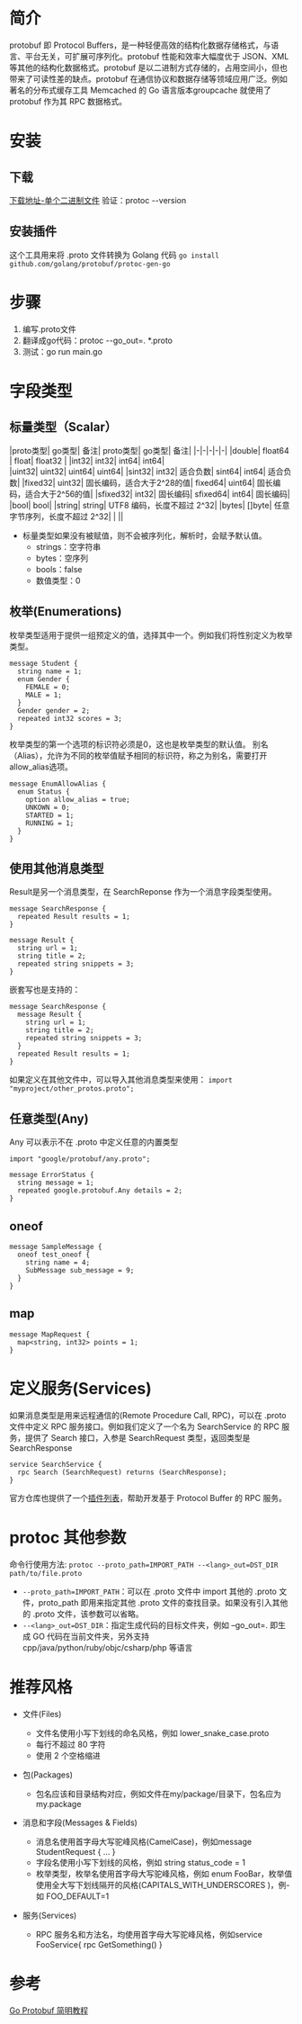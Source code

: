# 简介
protobuf 即 Protocol Buffers，是一种轻便高效的结构化数据存储格式，与语言、平台无关，可扩展可序列化。protobuf 性能和效率大幅度优于 JSON、XML 等其他的结构化数据格式。protobuf 是以二进制方式存储的，占用空间小，但也带来了可读性差的缺点。protobuf 在通信协议和数据存储等领域应用广泛。例如著名的分布式缓存工具 Memcached 的 Go 语言版本groupcache 就使用了 protobuf 作为其 RPC 数据格式。

# 安装
## 下载
[下载地址-单个二进制文件](https://github.com/protocolbuffers/protobuf/releases)
验证：protoc --version

## 安装插件
这个工具用来将 .proto 文件转换为 Golang 代码
`go install github.com/golang/protobuf/protoc-gen-go`


# 步骤
1. 编写.proto文件
2. 翻译成go代码：protoc --go_out=. *.proto
3. 测试：go run main.go


# 字段类型
## 标量类型（Scalar）
|proto类型|	go类型|	备注|	proto类型|	go类型|	备注|
|-|-|-|-|-|
|double|	float64	|	float|	float32	|
|int32|	int32|		int64|	int64|	
|uint32|	uint32|		uint64|	uint64|	
|sint32|	int32|	适合负数|	sint64|	int64|	适合负数|
|fixed32|	uint32|	固长编码，适合大于2^28的值|	fixed64|	uint64|	固长编码，适合大于2^56的值|
|sfixed32|	int32|	固长编码|	sfixed64|	int64|	固长编码|
|bool|	bool|		|string|	string|	UTF8 编码，长度不超过 2^32|
|bytes|	[]byte|	任意字节序列，长度不超过 2^32|		|	||

- 标量类型如果没有被赋值，则不会被序列化，解析时，会赋予默认值。
    - strings：空字符串
    - bytes：空序列
    - bools：false
    - 数值类型：0

## 枚举(Enumerations)
枚举类型适用于提供一组预定义的值，选择其中一个。例如我们将性别定义为枚举类型。
```
message Student {
  string name = 1;
  enum Gender {
    FEMALE = 0;
    MALE = 1;
  }
  Gender gender = 2;
  repeated int32 scores = 3;
}
```
枚举类型的第一个选项的标识符必须是0，这也是枚举类型的默认值。
别名（Alias），允许为不同的枚举值赋予相同的标识符，称之为别名，需要打开allow_alias选项。
```
message EnumAllowAlias {
  enum Status {
    option allow_alias = true;
    UNKOWN = 0;
    STARTED = 1;
    RUNNING = 1;
  }
}
```

## 使用其他消息类型
Result是另一个消息类型，在 SearchReponse 作为一个消息字段类型使用。
```
message SearchResponse {
  repeated Result results = 1; 
}

message Result {
  string url = 1;
  string title = 2;
  repeated string snippets = 3;
}
```
嵌套写也是支持的：
```
message SearchResponse {
  message Result {
    string url = 1;
    string title = 2;
    repeated string snippets = 3;
  }
  repeated Result results = 1;
}
```
如果定义在其他文件中，可以导入其他消息类型来使用：
`import "myproject/other_protos.proto";`

## 任意类型(Any)

Any 可以表示不在 .proto 中定义任意的内置类型
```
import "google/protobuf/any.proto";

message ErrorStatus {
  string message = 1;
  repeated google.protobuf.Any details = 2;
}
```

## oneof
```
message SampleMessage {
  oneof test_oneof {
    string name = 4;
    SubMessage sub_message = 9;
  }
}
```
## map
```
message MapRequest {
  map<string, int32> points = 1;
}
```

# 定义服务(Services)
如果消息类型是用来远程通信的(Remote Procedure Call, RPC)，可以在 .proto 文件中定义 RPC 服务接口。例如我们定义了一个名为 SearchService 的 RPC 服务，提供了 Search 接口，入参是 SearchRequest 类型，返回类型是 SearchResponse
```
service SearchService {
  rpc Search (SearchRequest) returns (SearchResponse);
}
```
官方仓库也提供了一个[插件列表](https://github.com/protocolbuffers/protobuf/blob/master/docs/third_party.md)，帮助开发基于 Protocol Buffer 的 RPC 服务。

# protoc 其他参数
命令行使用方法: `protoc --proto_path=IMPORT_PATH --<lang>_out=DST_DIR path/to/file.proto`

- `--proto_path=IMPORT_PATH`：可以在 .proto 文件中 import 其他的 .proto 文件，proto_path 即用来指定其他 .proto 文件的查找目录。如果没有引入其他的 .proto 文件，该参数可以省略。
- `--<lang>_out=DST_DIR`：指定生成代码的目标文件夹，例如 –go_out=. 即生成 GO 代码在当前文件夹，另外支持 cpp/java/python/ruby/objc/csharp/php 等语言

# 推荐风格

- 文件(Files)
    - 文件名使用小写下划线的命名风格，例如 lower_snake_case.proto
    - 每行不超过 80 字符
    - 使用 2 个空格缩进

- 包(Packages)
    - 包名应该和目录结构对应，例如文件在my/package/目录下，包名应为 my.package

- 消息和字段(Messages & Fields)
    - 消息名使用首字母大写驼峰风格(CamelCase)，例如message StudentRequest { ... }
    - 字段名使用小写下划线的风格，例如 string status_code = 1
    - 枚举类型，枚举名使用首字母大写驼峰风格，例如 enum FooBar，枚举值使用全大写下划线隔开的风格(CAPITALS_WITH_UNDERSCORES )，例- 如 FOO_DEFAULT=1

- 服务(Services)
    - RPC 服务名和方法名，均使用首字母大写驼峰风格，例如service FooService{ rpc GetSomething() }


# 参考
[Go Protobuf 简明教程](https://geektutu.com/post/quick-go-protobuf.html)